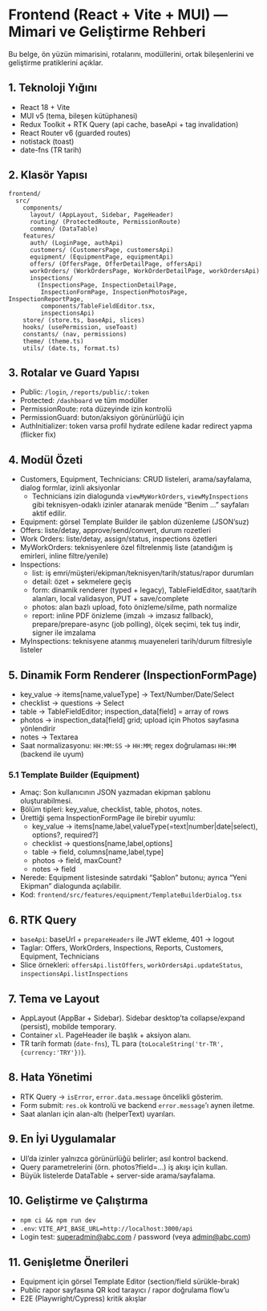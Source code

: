 # Frontend (React + Vite + MUI) — Mimari ve Geliştirme Rehberi

Bu belge, ön yüzün mimarisini, rotalarını, modüllerini, ortak bileşenlerini ve geliştirme pratiklerini açıklar.

## 1. Teknoloji Yığını
- React 18 + Vite
- MUI v5 (tema, bileşen kütüphanesi)
- Redux Toolkit + RTK Query (api cache, baseApi + tag invalidation)
- React Router v6 (guarded routes)
- notistack (toast)
- date-fns (TR tarih)

## 2. Klasör Yapısı
```
frontend/
  src/
    components/
      layout/ (AppLayout, Sidebar, PageHeader)
      routing/ (ProtectedRoute, PermissionRoute)
      common/ (DataTable)
    features/
      auth/ (LoginPage, authApi)
      customers/ (CustomersPage, customersApi)
      equipment/ (EquipmentPage, equipmentApi)
      offers/ (OffersPage, OfferDetailPage, offersApi)
      workOrders/ (WorkOrdersPage, WorkOrderDetailPage, workOrdersApi)
      inspections/
        (InspectionsPage, InspectionDetailPage,
         InspectionFormPage, InspectionPhotosPage, InspectionReportPage,
         components/TableFieldEditor.tsx,
         inspectionsApi)
    store/ (store.ts, baseApi, slices)
    hooks/ (usePermission, useToast)
    constants/ (nav, permissions)
    theme/ (theme.ts)
    utils/ (date.ts, format.ts)
```

## 3. Rotalar ve Guard Yapısı
- Public: `/login`, `/reports/public/:token`
- Protected: `/dashboard` ve tüm modüller
- PermissionRoute: rota düzeyinde izin kontrolü
- PermissionGuard: buton/aksiyon görünürlüğü için
- AuthInitializer: token varsa profil hydrate edilene kadar redirect yapma (flicker fix)

## 4. Modül Özeti
- Customers, Equipment, Technicians: CRUD listeleri, arama/sayfalama, dialog formlar, izinli aksiyonlar
  - Technicians izin dialogunda `viewMyWorkOrders`, `viewMyInspections` gibi teknisyen-odaklı izinler atanarak menüde “Benim …” sayfaları aktif edilir.
- Equipment: görsel Template Builder ile şablon düzenleme (JSON’suz)
- Offers: liste/detay, approve/send/convert, durum rozetleri
- Work Orders: liste/detay, assign/status, inspections özetleri
- MyWorkOrders: teknisyenlere özel filtrelenmiş liste (atandığım iş emirleri, inline filtre/yenile)
- Inspections:
  - list: iş emri/müşteri/ekipman/teknisyen/tarih/status/rapor durumları
  - detail: özet + sekmelere geçiş
  - form: dinamik renderer (typed + legacy), TableFieldEditor, saat/tarih alanları, local validasyon, PUT + save/complete
  - photos: alan bazlı upload, foto önizleme/silme, path normalize
  - report: inline PDF önizleme (imzalı → imzasız fallback), prepare/prepare-async (job polling), ölçek seçimi, tek tuş indir, signer ile imzalama
- MyInspections: teknisyene atanmış muayeneleri tarih/durum filtresiyle listeler

## 5. Dinamik Form Renderer (InspectionFormPage)
- key_value → items[name,valueType] → Text/Number/Date/Select
- checklist → questions → Select
- table → TableFieldEditor; inspection_data[field] = array of rows
- photos → inspection_data[field] grid; upload için Photos sayfasına yönlendirir
- notes → Textarea
- Saat normalizasyonu: `HH:MM:SS` → `HH:MM`; regex doğrulaması `HH:MM` (backend ile uyum)

### 5.1 Template Builder (Equipment)
- Amaç: Son kullanıcının JSON yazmadan ekipman şablonu oluşturabilmesi.
- Bölüm tipleri: key_value, checklist, table, photos, notes.
- Ürettiği şema InspectionFormPage ile birebir uyumlu:
  - key_value → items[name,label,valueType(=text|number|date|select), options?, required?]
  - checklist → questions[name,label,options]
  - table → field, columns[name,label,type]
  - photos → field, maxCount?
  - notes → field
- Nerede: Equipment listesinde satırdaki “Şablon” butonu; ayrıca “Yeni Ekipman” dialogunda açılabilir.
- Kod: `frontend/src/features/equipment/TemplateBuilderDialog.tsx`

## 6. RTK Query
- `baseApi`: baseUrl + `prepareHeaders` ile JWT ekleme, 401 → logout
- Taglar: Offers, WorkOrders, Inspections, Reports, Customers, Equipment, Technicians
- Slice örnekleri: `offersApi.listOffers`, `workOrdersApi.updateStatus`, `inspectionsApi.listInspections`

## 7. Tema ve Layout
- AppLayout (AppBar + Sidebar). Sidebar desktop’ta collapse/expand (persist), mobilde temporary.
- Container `xl`. PageHeader ile başlık + aksiyon alanı.
- TR tarih formatı (`date-fns`), TL para (`toLocaleString('tr-TR',{currency:'TRY'})`).

## 8. Hata Yönetimi
- RTK Query → `isError`, `error.data.message` öncelikli gösterim.
- Form submit: `res.ok` kontrolü ve backend `error.message`’ı aynen iletme.
- Saat alanları için alan-altı (helperText) uyarıları.

## 9. En İyi Uygulamalar
- UI’da izinler yalnızca görünürlüğü belirler; asıl kontrol backend.
- Query parametrelerini (örn. photos?field=...) iş akışı için kullan.
- Büyük listelerde DataTable + server-side arama/sayfalama.

## 10. Geliştirme ve Çalıştırma
- `npm ci && npm run dev`
- `.env`: `VITE_API_BASE_URL=http://localhost:3000/api`
- Login test: superadmin@abc.com / password (veya admin@abc.com)

## 11. Genişletme Önerileri
- Equipment için görsel Template Editor (section/field sürükle-bırak)
- Public rapor sayfasına QR kod tarayıcı / rapor doğrulama flow’u
- E2E (Playwright/Cypress) kritik akışlar

